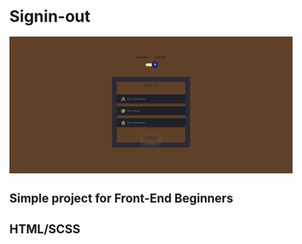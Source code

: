 # Signin-out

<p align="center">
  <img src="result.png" width="650" title="Result">
</p>

## Simple project for Front-End Beginners
## HTML/SCSS